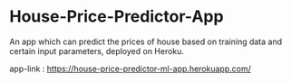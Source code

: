 # House-Price-Predictor-App

An app which can predict the prices of house based on training data and certain input parameters, deployed on Heroku.

app-link : https://house-price-predictor-ml-app.herokuapp.com/
